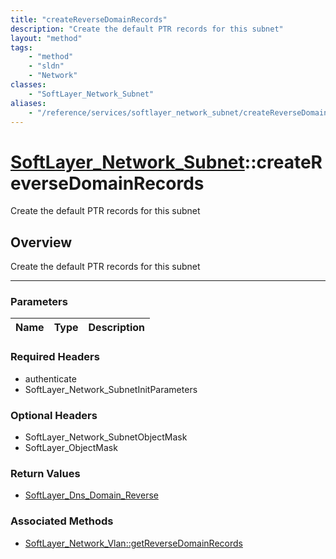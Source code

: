 ```yaml
---
title: "createReverseDomainRecords"
description: "Create the default PTR records for this subnet"
layout: "method"
tags:
    - "method"
    - "sldn"
    - "Network"
classes:
    - "SoftLayer_Network_Subnet"
aliases:
    - "/reference/services/softlayer_network_subnet/createReverseDomainRecords"
---
```

# [SoftLayer_Network_Subnet](/reference/services/SoftLayer_Network_Subnet)::createReverseDomainRecords

Create the default PTR records for this subnet


## Overview 
Create the default PTR records for this subnet 

-----

### Parameters 
|Name | Type | Description |
| --- | --- | --- |


### Required Headers
* authenticate
* SoftLayer_Network_SubnetInitParameters


### Optional Headers
* SoftLayer_Network_SubnetObjectMask
* SoftLayer_ObjectMask

### Return Values
* <a href='/reference/datatypes/SoftLayer_Dns_Domain_Reverse'>SoftLayer_Dns_Domain_Reverse </a>


### Associated Methods

*  [SoftLayer_Network_Vlan::getReverseDomainRecords](/reference/services/SoftLayer_Network_Vlan/getReverseDomainRecords )




